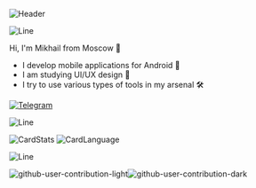![Header](https://capsule-render.vercel.app/api?type=soft&height=250&color=gradient&text=Mikhail%20Dubovikov%20is%20here!&desc=The%20rest%20is%20in%20the%20code...&descSize=30&fontSize=60&descAlignY=65&descAlign=25&fontAlignY=45&animation=fadeIn&fontColor=000000)

![Line](https://capsule-render.vercel.app/api?type=rect&color=gradient&height=2)

Hi, I'm Mikhail from Moscow 👋

* I develop mobile applications for Android 📱
* I am studying UI/UX design 🎨
* I try to use various types of tools in my arsenal 🛠️

[![Telegram](https://img.shields.io/badge/Telegram-blue?style=for-the-badge&logo=Telegram&logoColor=white)](https://t.me/mike_dubovikov)

![Line](https://capsule-render.vercel.app/api?type=rect&color=gradient&height=2)

![CardStats](https://github-readme-stats-git-masterrstaa-rickstaa.vercel.app/api?username=MikeDubovikov&count_private=true&show_icons=true&hide=issues,contribs&theme=radical) ![CardLanguage](https://github-readme-stats.vercel.app/api/top-langs/?username=MikeDubovikov&theme=radical&count_private=true&layout=compact&card_width=370)

![Line](https://capsule-render.vercel.app/api?type=rect&color=gradient&height=2)


![github-user-contribution-light](https://github.com/user-attachments/assets/002a9d6d-baa5-4923-8279-f4e54301bb82#gh-light-mode-only)![github-user-contribution-dark](https://github.com/user-attachments/assets/3b3ab86e-0842-44d5-86a0-89d3e1420157#gh-dark-mode-only)
